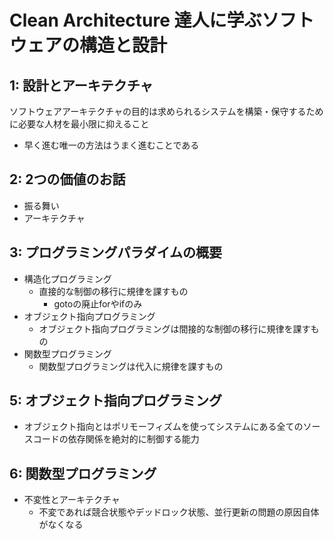# Clean Architecture 達人に学ぶソフトウェアの構造と設計
## 1: 設計とアーキテクチャ
ソフトウェアアーキテクチャの目的は求められるシステムを構築・保守するために必要な人材を最小限に抑えること
- 早く進む唯一の方法はうまく進むことである

## 2: 2つの価値のお話
- 振る舞い
- アーキテクチャ

## 3: プログラミングパラダイムの概要
- 構造化プログラミング
  - 直接的な制御の移行に規律を課すもの
    - gotoの廃止forやifのみ
- オブジェクト指向プログラミング
  - オブジェクト指向プログラミングは間接的な制御の移行に規律を課すもの
- 関数型プログラミング
  - 関数型プログラミングは代入に規律を課すもの

## 5: オブジェクト指向プログラミング
- オブジェクト指向とはポリモーフィズムを使ってシステムにある全てのソースコードの依存関係を絶対的に制御する能力

## 6: 関数型プログラミング
- 不変性とアーキテクチャ
  - 不変であれば競合状態やデッドロック状態、並行更新の問題の原因自体がなくなる
